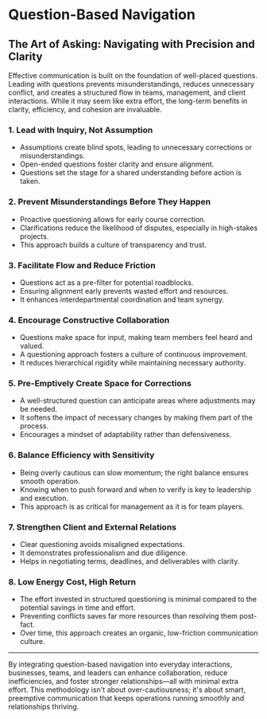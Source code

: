 
# Question-Based Navigation

## The Art of Asking: Navigating with Precision and Clarity

Effective communication is built on the foundation of well-placed questions. Leading with questions prevents misunderstandings, reduces unnecessary conflict, and creates a structured flow in teams, management, and client interactions. While it may seem like extra effort, the long-term benefits in clarity, efficiency, and cohesion are invaluable.

### 1. **Lead with Inquiry, Not Assumption**
   - Assumptions create blind spots, leading to unnecessary corrections or misunderstandings.
   - Open-ended questions foster clarity and ensure alignment.
   - Questions set the stage for a shared understanding before action is taken.

### 2. **Prevent Misunderstandings Before They Happen**
   - Proactive questioning allows for early course correction.
   - Clarifications reduce the likelihood of disputes, especially in high-stakes projects.
   - This approach builds a culture of transparency and trust.

### 3. **Facilitate Flow and Reduce Friction**
   - Questions act as a pre-filter for potential roadblocks.
   - Ensuring alignment early prevents wasted effort and resources.
   - It enhances interdepartmental coordination and team synergy.

### 4. **Encourage Constructive Collaboration**
   - Questions make space for input, making team members feel heard and valued.
   - A questioning approach fosters a culture of continuous improvement.
   - It reduces hierarchical rigidity while maintaining necessary authority.

### 5. **Pre-Emptively Create Space for Corrections**
   - A well-structured question can anticipate areas where adjustments may be needed.
   - It softens the impact of necessary changes by making them part of the process.
   - Encourages a mindset of adaptability rather than defensiveness.

### 6. **Balance Efficiency with Sensitivity**
   - Being overly cautious can slow momentum; the right balance ensures smooth operation.
   - Knowing when to push forward and when to verify is key to leadership and execution.
   - This approach is as critical for management as it is for team players.

### 7. **Strengthen Client and External Relations**
   - Clear questioning avoids misaligned expectations.
   - It demonstrates professionalism and due diligence.
   - Helps in negotiating terms, deadlines, and deliverables with clarity.

### 8. **Low Energy Cost, High Return**
   - The effort invested in structured questioning is minimal compared to the potential savings in time and effort.
   - Preventing conflicts saves far more resources than resolving them post-fact.
   - Over time, this approach creates an organic, low-friction communication culture.

---

By integrating question-based navigation into everyday interactions, businesses, teams, and leaders can enhance collaboration, reduce inefficiencies, and foster stronger relationships—all with minimal extra effort. This methodology isn't about over-cautiousness; it's about smart, preemptive communication that keeps operations running smoothly and relationships thriving.


